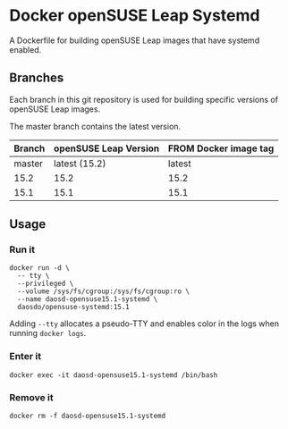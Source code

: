 # Docker openSUSE Leap Systemd

A Dockerfile for building openSUSE Leap images that have systemd enabled.

## Branches

Each branch in this git repository is used for building specific versions
of openSUSE Leap images.

The master branch contains the latest version.

|Branch |openSUSE Leap Version|FROM Docker image tag|
|-------|---------------------|---------------------|
|master |latest (15.2)        |latest               |
|15.2   |15.2                 |15.2                 |
|15.1   |15.1                 |15.1                 |

## Usage

### Run it

```
docker run -d \
  -- tty \
  --privileged \
  --volume /sys/fs/cgroup:/sys/fs/cgroup:ro \
  --name daosd-opensuse15.1-systemd \
  daosdo/opensuse-systemd:15.1
```

Adding `--tty` allocates a pseudo-TTY and enables color in the logs when
running `docker logs`.

### Enter it

```
docker exec -it daosd-opensuse15.1-systemd /bin/bash
```

### Remove it

```
docker rm -f daosd-opensuse15.1-systemd
```
